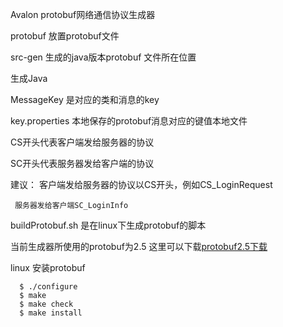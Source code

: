 Avalon protobuf网络通信协议生成器

protobuf 放置protobuf文件

src-gen 生成的java版本protobuf 文件所在位置

生成Java

MessageKey 是对应的类和消息的key

key.properties 本地保存的protobuf消息对应的键值本地文件

CS开头代表客户端发给服务器的协议 

SC开头代表服务器发给客户端的协议 


建议：
     客户端发给服务器的协议以CS开头，例如CS_LoginRequest

     服务器发给客户端SC_LoginInfo

buildProtobuf.sh 是在linux下生成protobuf的脚本

当前生成器所使用的protobuf为2.5 这里可以下载[protobuf2.5下载](https://github.com/google/protobuf/tree/v2.5.0)

linux 安装protobuf


```
  $ ./configure
  $ make
  $ make check
  $ make install
```